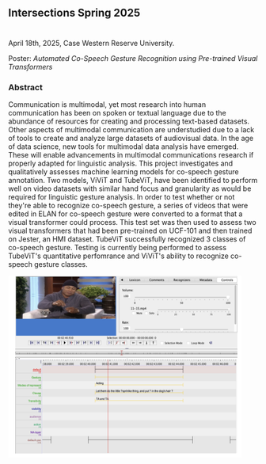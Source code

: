## Intersections Spring 2025
#
April 18th, 2025, Case Western Reserve University.

Poster: *Automated Co-Speech Gesture Recognition using Pre-trained Visual Transformers*

### Abstract

Communication is multimodal, yet most research into human communication has been on spoken or textual language due to the abundance of resources for creating and processing text-based datasets. Other aspects of multimodal communication are understudied due to a lack of tools to create and analyze large datasets of audiovisual data. In the age of data science, new tools for multimodal data analysis have emerged. These will enable advancements in multimodal communications research if properly adapted for linguistic analysis. This project investigates and qualitatively assesses machine learning models for co-speech gesture annotation. Two models, ViViT and TubeViT, have been identified to perform well on video datasets with similar hand focus and granularity as would be required for linguistic gesture analysis. In order to test whether or not they're able to recognize co-speech gesture, a series of videos that were edited in ELAN for co-speech gesture were converted to a format that a visual transformer could process. This test set was then used to assess two visual transformers that had been pre-trained on UCF-101 and then trained on Jester, an HMI dataset.  TubeViT successfully recognized 3 classes of co-speech gesture.  Testing is currently being performed to assess TubeViT's quantitative perfomrance and ViViT's ability to recognize co-speech gesture classes.

![Intersections Poster Image](Intersections_Poster.png)
